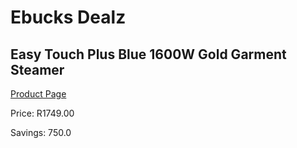 
# Ebucks Dealz
## Easy Touch Plus Blue 1600W Gold Garment Steamer
[Product Page](https://www.ebucks.com/web/shop/productSelected.do?prodId=1059206551&catId=704981826)

Price: R1749.00

Savings: 750.0


	